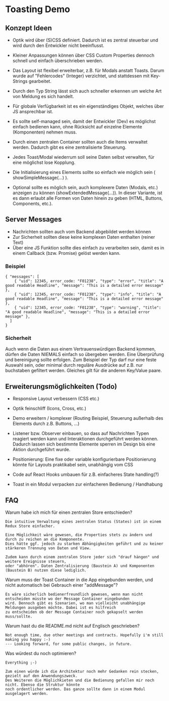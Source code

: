 # Toasting Demo

## Konzept Ideen

* Optik wird über (S)CSS definiert. Dadurch ist es zentral steuerbar und wird durch den Entwickler nicht beeinflusst.
* Kleiner Anpassungen können über CSS Custom Properties dennoch schnell und einfach überschrieben werden.
* Das Layout ist flexibel erweiterbar, z.B. für Modals anstatt Toasts. Darum wurde auf "Fehlercodes" (Integer) verzichtet,
  und stattdessen mit Key-Strings gearbeitet.
* Durch den Typ String lässt sich auch schneller erkennen um welche Art von Meldung es sich handelt.


* Für globale Verfügbarkeit ist es ein eigenständiges Objekt, welches über JS ansprechbar ist.
* Es sollte self-managed sein, damit der Entwickler (Dev) es möglichst einfach bedienen kann, ohne Rücksicht 
  auf einzelne Elemente (Komponenten) nehmen muss.
* Durch einen zentralen Container sollten auch die Items verwaltet werden. Dadurch gibt es eine zentralisierte Steuerung.
* Jedes Toast/Modal wiederrum soll seine Daten selbst verwalten, für eine möglichst lose Kopplung.


* Die Initialisierung eines Elements sollte so einfach wie möglich sein ( showSimpleMessage(...) ).
* Optional sollte es möglich sein, auch komplexere Daten (Modals, etc.) anzeigen zu können (showExtendedMessage(...)).
  In dieser Variante, ist es dann erlaubt alle Formen von Daten hinein zu geben (HTML, Buttons, Components, etc.).

## Server Messages

* Nachrichten sollten auch vom Backend abgebildet werden können
* Zur Sicherheit sollten diese keine komplexen Daten enthalten (reiner Text)
* Über eine JS Funktion sollte dies einfach zu verarbeiten sein, 
  damit es in einem Callback (bzw. Promise) gelöst werden kann.

### Beispiel

    { "messages": [
        { "uid": 12345, error_code: "F01238", "type": "error", "title": "A good readable Headline", "message": "This is a detailed error message" },
        { "uid": 12345, error_code: "F01238", "type": "info", "title": "A good readable Headline", "message": "This is a detailed error message" },
        { "uid": 12345, error_code: "F01238", "type": "warning", "title": "A good readable Headline", "message": "This is a detailed error message" },
      ] 
    }

### Sicherheit

Auch wenn die Daten aus einem Vertrauenswürdigen Backend kommen, dürfen die Daten NIEMALS einfach so übergeben werden.
Eine Überprüfung und bereinigung sollte erfolgen. Zum Beispiel der Typ darf nur eine feste Auswahl sein, oder minimal
durch reguläre Ausdrücke auf z.B. nur buchstaben gefiltert werden. Gleiches gilt für die anderen Key/Value paare.

## Erweiterungsmöglichkeiten (Todo)

* Responsive Layout verbessern (CSS etc.)
* Optik feinschliff (Icons, Cross, etc.) 
* Demo erweitern / komplexer (Routing Beispiel, Steuerung außerhalb des Elements durch z.B. Buttons, ...)
  

* Listener bzw. Observer einbauen, so dass auf Nachrichten Typen reagiert werden kann und Interaktionen durchgeführt 
  werden können. Dadurch lassen sich bestimmte Elemente sperren im Design bis eine Aktion durchgeführt wurde.


* Positionierung: Eine fixe oder variable konfigurierbare Positionierung könnte für Layouts praktikabel sein,
  unabhängig vom CSS
  

* Code auf React Hooks umbauen für z.B. einfacheres State handling(?)
* Toast in ein Modul verpacken zur einfacheren Bedienung / Handhabung

## FAQ

Warum habe ich mich für einen zentralen Store entschieden?

    Die intuitive Verwaltung eines zentralen Status (States) ist in einem Redux Store einfacher.
     
    Eine Möglichkeit wäre gewesen, die Properties stets zu ändern und durch zu reichen an die Komponente.
    Dies hätte ggf. jedoch zu starken Abhängigkeiten geführt und zu keiner stärkeren Trennung von Daten und View.

    Zudem kann durch einem zentralen Store jeder sich "drauf hängen" und weitere Ereignisse steuern,
    oder "abhören". Daten Zentralisierung (Baustein A) und Komponenten (Baustein B) nutzen diese lediglich.

Warum muss der Toast Container in die App eingebunden werden, und nicht automatisch bei Gebrauch einer "addMessage"?

    Es wäre sicherlich bedienerfreundlich gewesen, wenn man nicht entscheiden müsste wo der Message Container eingebunden
    wird. Dennoch gibt es Szenarien, wo man vielleicht unabhängige Meldungen ausgeben möchte. Dabei ist es hilfreich
    zu entscheiden ob der Message Container noch gekapselt werden muss/sollte.

Warum hast du die README.md nicht auf Englisch geschrieben?

    Not enough time, due other meetings and contracts. Hopefully i'm still making you happy :-)
    --- Looking forward, for some public changes, in future.

Was würdest du noch optimieren?

    Everything ;-)
    
    Zum einen würde ich die Architektur noch mehr Gedanken rein stecken, gezielt auf den Anwendungszweck.
    Des Weiteren die Möglichkieten und die Bedienung gefallen mir noch nicht. Ebenso die Struktur könnte
    noch ordentlicher werden. Das ganze sollte dann in einem Modul ausgelagert werden.
